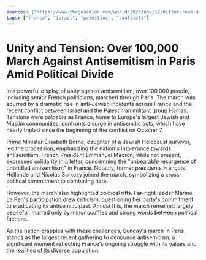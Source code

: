 ```yaml
---
sources: ["https://www.theguardian.com/world/2023/nov/12/bitter-rows-among-french-politicians-over-paris-march-to-condemn-antisemitism", "https://apnews.com/article/france-paris-antisemitism-march-macron-1083d79342ce7a27ccd4f5f63e2abc57"]
tags: ["france", "israel", "palestine", "conflicts"]
---
```


# Unity and Tension: Over 100,000 March Against Antisemitism in Paris Amid Political Divide

In a powerful display of unity against antisemitism, over 100,000 people, including senior French politicians, marched through Paris. The march was spurred by a dramatic rise in anti-Jewish incidents across France and the recent conflict between Israel and the Palestinian militant group Hamas. Tensions were palpable as France, home to Europe's largest Jewish and Muslim communities, confronts a surge in antisemitic acts, which have nearly tripled since the beginning of the conflict on October 7.

Prime Minister Élisabeth Borne, daughter of a Jewish Holocaust survivor, led the procession, emphasizing the nation's intolerance towards antisemitism. French President Emmanuel Macron, while not present, expressed solidarity in a letter, condemning the "unbearable resurgence of unbridled antisemitism" in France. Notably, former presidents François Hollande and Nicolas Sarkozy joined the march, symbolizing a cross-political commitment to combating hate.

However, the march also highlighted political rifts. Far-right leader Marine Le Pen's participation drew criticism, questioning her party's commitment to eradicating its antisemitic past. Amidst this, the march remained largely peaceful, marred only by minor scuffles and strong words between political factions.

As the nation grapples with these challenges, Sunday's march in Paris stands as the largest recent gathering to denounce antisemitism, a significant moment reflecting France's ongoing struggle with its values and the realities of its diverse population.
